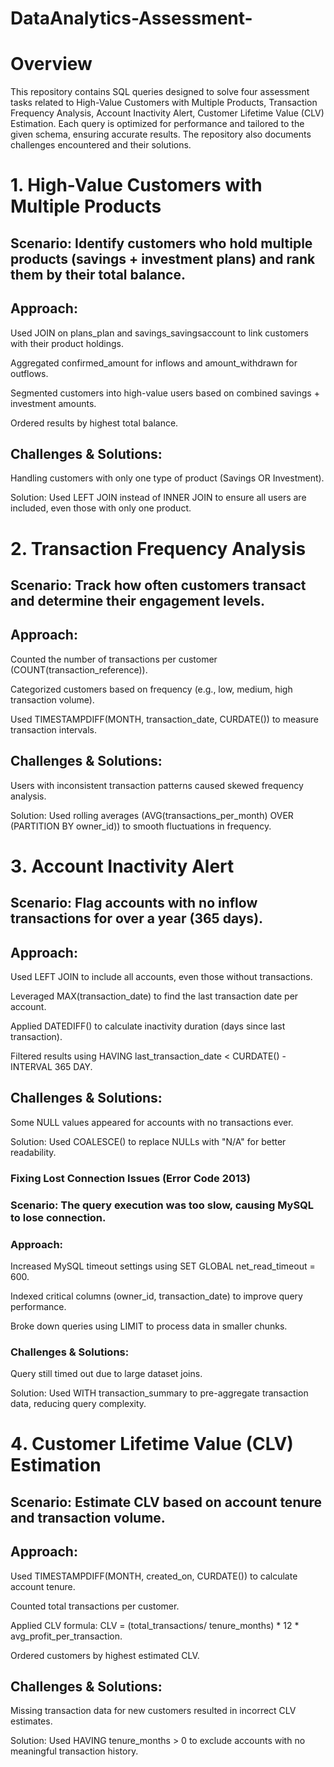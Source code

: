 # DataAnalytics-Assessment-
# Overview
This repository contains SQL queries designed to solve four assessment tasks related to High-Value Customers with Multiple Products, Transaction Frequency Analysis,  Account Inactivity Alert, Customer Lifetime Value (CLV) Estimation. Each query is optimized for performance and tailored to the given schema, ensuring accurate results. The repository also documents challenges encountered and their solutions.
# 1. High-Value Customers with Multiple Products
## Scenario: Identify customers who hold multiple products (savings + investment plans) and rank them by their total balance. 
## Approach:

Used JOIN on plans_plan and savings_savingsaccount to link customers with their product holdings.

Aggregated confirmed_amount for inflows and amount_withdrawn for outflows.

Segmented customers into high-value users based on combined savings + investment amounts.

Ordered results by highest total balance.

## Challenges & Solutions:

Handling customers with only one type of product (Savings OR Investment). 

Solution: Used LEFT JOIN instead of INNER JOIN to ensure all users are included, even those with only one product.

# 2. Transaction Frequency Analysis
## Scenario: Track how often customers transact and determine their engagement levels. 
## Approach:

Counted the number of transactions per customer (COUNT(transaction_reference)).

Categorized customers based on frequency (e.g., low, medium, high transaction volume).

Used TIMESTAMPDIFF(MONTH, transaction_date, CURDATE()) to measure transaction intervals.

## Challenges & Solutions:

Users with inconsistent transaction patterns caused skewed frequency analysis. 

Solution: Used rolling averages (AVG(transactions_per_month) OVER (PARTITION BY owner_id)) to smooth fluctuations in frequency.

# 3️. Account Inactivity Alert
## Scenario: Flag accounts with no inflow transactions for over a year (365 days). 
## Approach:

Used LEFT JOIN to include all accounts, even those without transactions.

Leveraged MAX(transaction_date) to find the last transaction date per account.

Applied DATEDIFF() to calculate inactivity duration (days since last transaction).

Filtered results using HAVING last_transaction_date < CURDATE() - INTERVAL 365 DAY.
## Challenges & Solutions:

Some NULL values appeared for accounts with no transactions ever. 

Solution: Used COALESCE() to replace NULLs with "N/A" for better readability.

### Fixing Lost Connection Issues (Error Code 2013)
### Scenario: The query execution was too slow, causing MySQL to lose connection. 
### Approach:

Increased MySQL timeout settings using SET GLOBAL net_read_timeout = 600.

Indexed critical columns (owner_id, transaction_date) to improve query performance.

Broke down queries using LIMIT to process data in smaller chunks.

### Challenges & Solutions:

Query still timed out due to large dataset joins. 

Solution: Used WITH transaction_summary to pre-aggregate transaction data, reducing query complexity.

# 4️. Customer Lifetime Value (CLV) Estimation
## Scenario: Estimate CLV based on account tenure and transaction volume. 
## Approach:

Used TIMESTAMPDIFF(MONTH, created_on, CURDATE()) to calculate account tenure.

Counted total transactions per customer.

Applied CLV formula: CLV = (total_transactions/ tenure_months) * 12 * avg_profit_per_transaction.

Ordered customers by highest estimated CLV.

## Challenges & Solutions:

Missing transaction data for new customers resulted in incorrect CLV estimates. 

Solution: Used HAVING tenure_months > 0 to exclude accounts with no meaningful transaction history.
